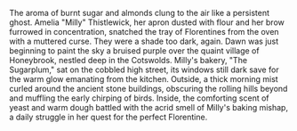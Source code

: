 The aroma of burnt sugar and almonds clung to the air like a persistent ghost.  Amelia "Milly" Thistlewick, her apron dusted with flour and her brow furrowed in concentration, snatched the tray of Florentines from the oven with a muttered curse.  They were a shade too dark, again. Dawn was just beginning to paint the sky a bruised purple over the quaint village of Honeybrook, nestled deep in the Cotswolds.  Milly's bakery, "The Sugarplum," sat on the cobbled high street, its windows still dark save for the warm glow emanating from the kitchen.  Outside, a thick morning mist curled around the ancient stone buildings, obscuring the rolling hills beyond and muffling the early chirping of birds. Inside, the comforting scent of yeast and warm dough battled with the acrid smell of Milly's baking mishap, a daily struggle in her quest for the perfect Florentine.
